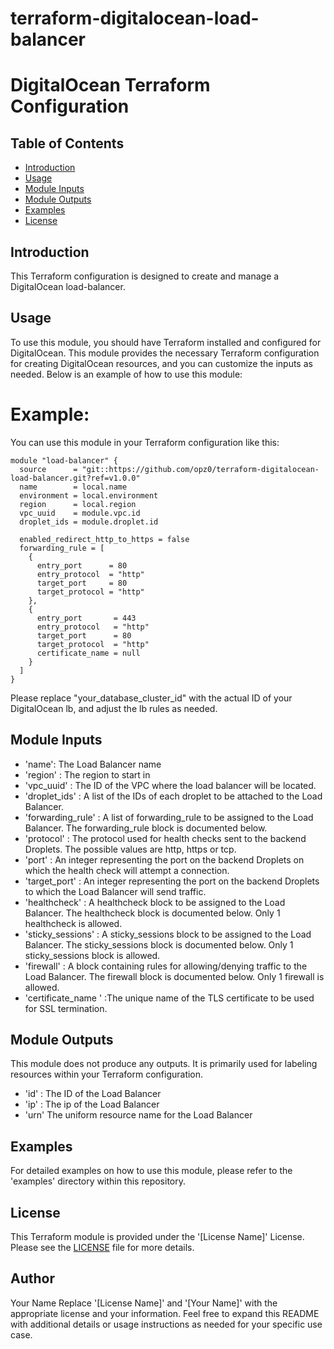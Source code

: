 # terraform-digitalocean-load-balancer
# DigitalOcean Terraform Configuration

## Table of Contents

- [Introduction](#introduction)
- [Usage](#usage)
- [Module Inputs](#module-inputs)
- [Module Outputs](#module-outputs)
- [Examples](#examples)
- [License](#license)

## Introduction
This Terraform configuration is designed to create and manage a DigitalOcean load-balancer.

## Usage
To use this module, you should have Terraform installed and configured for DigitalOcean. This module provides the necessary Terraform configuration for creating DigitalOcean resources, and you can customize the inputs as needed. Below is an example of how to use this module:

#  Example:
You can use this module in your Terraform configuration like this:

```hcl
module "load-balancer" {
  source      = "git::https://github.com/opz0/terraform-digitalocean-load-balancer.git?ref=v1.0.0"
  name        = local.name
  environment = local.environment
  region      = local.region
  vpc_uuid    = module.vpc.id
  droplet_ids = module.droplet.id

  enabled_redirect_http_to_https = false
  forwarding_rule = [
    {
      entry_port      = 80
      entry_protocol  = "http"
      target_port     = 80
      target_protocol = "http"
    },
    {
      entry_port       = 443
      entry_protocol   = "http"
      target_port      = 80
      target_protocol  = "http"
      certificate_name = null
    }
  ]
}
```
Please replace "your_database_cluster_id" with the actual ID of your DigitalOcean  lb, and adjust the lb rules as needed.


## Module Inputs

- 'name': The Load Balancer name
- 'region' :  The region to start in
- 'vpc_uuid' : The ID of the VPC where the load balancer will be located.
- 'droplet_ids' : A list of the IDs of each droplet to be attached to the Load Balancer.
- 'forwarding_rule' :  A list of forwarding_rule to be assigned to the Load Balancer. The forwarding_rule block is documented below.
- 'protocol' : The protocol used for health checks sent to the backend Droplets. The possible values are http, https or tcp.
- 'port' : An integer representing the port on the backend Droplets on which the health check will attempt a connection.
- 'target_port' :  An integer representing the port on the backend Droplets to which the Load Balancer will send traffic.
- 'healthcheck' : A healthcheck block to be assigned to the Load Balancer. The healthcheck block is documented below. Only 1 healthcheck is allowed.
- 'sticky_sessions' : A sticky_sessions block to be assigned to the Load Balancer. The sticky_sessions block is documented below. Only 1 sticky_sessions block is allowed.
- 'firewall' : A block containing rules for allowing/denying traffic to the Load Balancer. The firewall block is documented below. Only 1 firewall is allowed.
- 'certificate_name ' :The unique name of the TLS certificate to be used for SSL termination.

## Module Outputs

This module does not produce any outputs. It is primarily used for labeling resources within your Terraform configuration.

- 'id' : The ID of the Load Balancer
- 'ip' : The ip of the Load Balancer
- 'urn'   The uniform resource name for the Load Balancer


## Examples
For detailed examples on how to use this module, please refer to the 'examples' directory within this repository.

## License
This Terraform module is provided under the '[License Name]' License. Please see the [LICENSE](https://github.com/opz0/terraform-digitalocean-load-balancer/blob/master/LICENSE) file for more details.

## Author
Your Name
Replace '[License Name]' and '[Your Name]' with the appropriate license and your information. Feel free to expand this README with additional details or usage instructions as needed for your specific use case.
